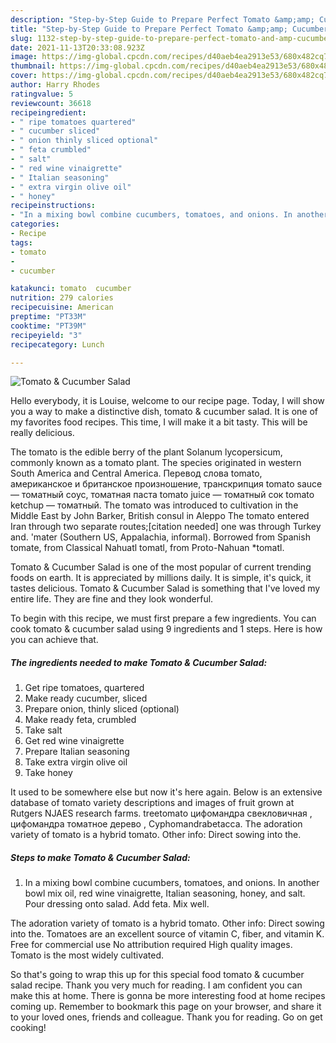 ```yaml
---
description: "Step-by-Step Guide to Prepare Perfect Tomato &amp;amp; Cucumber Salad"
title: "Step-by-Step Guide to Prepare Perfect Tomato &amp;amp; Cucumber Salad"
slug: 1132-step-by-step-guide-to-prepare-perfect-tomato-and-amp-cucumber-salad
date: 2021-11-13T20:33:08.923Z
image: https://img-global.cpcdn.com/recipes/d40aeb4ea2913e53/680x482cq70/tomato-cucumber-salad-recipe-main-photo.jpg
thumbnail: https://img-global.cpcdn.com/recipes/d40aeb4ea2913e53/680x482cq70/tomato-cucumber-salad-recipe-main-photo.jpg
cover: https://img-global.cpcdn.com/recipes/d40aeb4ea2913e53/680x482cq70/tomato-cucumber-salad-recipe-main-photo.jpg
author: Harry Rhodes
ratingvalue: 5
reviewcount: 36618
recipeingredient:
- " ripe tomatoes quartered"
- " cucumber sliced"
- " onion thinly sliced optional"
- " feta crumbled"
- " salt"
- " red wine vinaigrette"
- " Italian seasoning"
- " extra virgin olive oil"
- " honey"
recipeinstructions:
- "In a mixing bowl combine cucumbers, tomatoes, and onions. In another bowl mix oil, red wine vinaigrette, Italian seasoning, honey, and salt. Pour dressing onto salad. Add feta. Mix well."
categories:
- Recipe
tags:
- tomato
- 
- cucumber

katakunci: tomato  cucumber 
nutrition: 279 calories
recipecuisine: American
preptime: "PT33M"
cooktime: "PT39M"
recipeyield: "3"
recipecategory: Lunch

---
```



![Tomato &amp; Cucumber Salad](https://img-global.cpcdn.com/recipes/d40aeb4ea2913e53/680x482cq70/tomato-cucumber-salad-recipe-main-photo.jpg)

Hello everybody, it is Louise, welcome to our recipe page. Today, I will show you a way to make a distinctive dish, tomato &amp; cucumber salad. It is one of my favorites food recipes. This time, I will make it a bit tasty. This will be really delicious.

The tomato is the edible berry of the plant Solanum lycopersicum, commonly known as a tomato plant. The species originated in western South America and Central America. Перевод слова tomato, американское и британское произношение, транскрипция tomato sauce — томатный соус, томатная паста tomato juice — томатный сок tomato ketchup — томатный. The tomato was introduced to cultivation in the Middle East by John Barker, British consul in Aleppo The tomato entered Iran through two separate routes;[citation needed] one was through Turkey and. &#39;mater (Southern US, Appalachia, informal). Borrowed from Spanish tomate, from Classical Nahuatl tomatl, from Proto-Nahuan *tomatl.

Tomato &amp; Cucumber Salad is one of the most popular of current trending foods on earth. It is appreciated by millions daily. It is simple, it's quick, it tastes delicious. Tomato &amp; Cucumber Salad is something that I've loved my entire life. They are fine and they look wonderful.


To begin with this recipe, we must first prepare a few ingredients. You can cook tomato &amp; cucumber salad using 9 ingredients and 1 steps. Here is how you can achieve that.

<!--inarticleads1-->

##### The ingredients needed to make Tomato &amp; Cucumber Salad:

1. Get  ripe tomatoes, quartered
1. Make ready  cucumber, sliced
1. Prepare  onion, thinly sliced (optional)
1. Make ready  feta, crumbled
1. Take  salt
1. Get  red wine vinaigrette
1. Prepare  Italian seasoning
1. Take  extra virgin olive oil
1. Take  honey


It used to be somewhere else but now it&#39;s here again. Below is an extensive database of tomato variety descriptions and images of fruit grown at Rutgers NJAES research farms. treetomato цифомандра свекловичная , цифомандра томатное дерево , Cyphomandrabetacca. The adoration variety of tomato is a hybrid tomato. Other info: Direct sowing into the. 

<!--inarticleads2-->

##### Steps to make Tomato &amp; Cucumber Salad:

1. In a mixing bowl combine cucumbers, tomatoes, and onions. In another bowl mix oil, red wine vinaigrette, Italian seasoning, honey, and salt. Pour dressing onto salad. Add feta. Mix well.


The adoration variety of tomato is a hybrid tomato. Other info: Direct sowing into the. Tomatoes are an excellent source of vitamin C, fiber, and vitamin K. Free for commercial use No attribution required High quality images. Tomato is the most widely cultivated. 

So that's going to wrap this up for this special food tomato &amp; cucumber salad recipe. Thank you very much for reading. I am confident you can make this at home. There is gonna be more interesting food at home recipes coming up. Remember to bookmark this page on your browser, and share it to your loved ones, friends and colleague. Thank you for reading. Go on get cooking!
